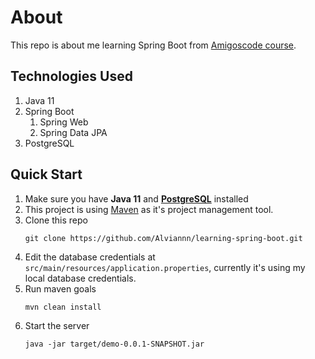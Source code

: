 # About
This repo is about me learning Spring Boot from [Amigoscode course](https://www.youtube.com/watch?v=9SGDpanrc8U).

## Technologies Used
1. Java 11
2. Spring Boot
    1. Spring Web
    2. Spring Data JPA
3. PostgreSQL

## Quick Start
1. Make sure you have **Java 11** and **[PostgreSQL](https://www.postgresql.org/download/)** installed
2. This project is using [Maven](https://maven.apache.org/) as it's project management tool.
3. Clone this repo
   ```shell
   git clone https://github.com/Alviannn/learning-spring-boot.git
   ```
4. Edit the database credentials at `src/main/resources/application.properties`,
   currently it's using my local database credentials.
5. Run maven goals
   ```shell
   mvn clean install
   ```
6. Start the server
   ```shell
   java -jar target/demo-0.0.1-SNAPSHOT.jar
   ```